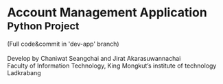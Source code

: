 <h1>Account Management Application<br>
<sub>Python Project<sup></h1>
(Full code&commit in 'dev-app' branch)<br>
<br>
Develop by Chaniwat Seangchai and Jirat Akarasuwannachai<br>
Faculty of Information Technology, King Mongkut’s institute of technology Ladkrabang
